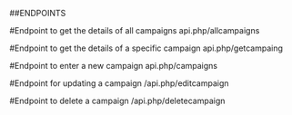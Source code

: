 ##ENDPOINTS

#Endpoint to get the details of all campaigns
api.php/allcampaigns

#Endpoint to get the details of a specific campaign
api.php/getcampaing

#Endpoint to enter a new campaign
api.php/campaigns

#Endpoint for updating a campaign
/api.php/editcampaign

#Endpoint to delete a campaign
/api.php/deletecampaign